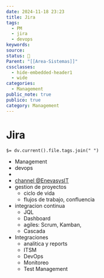 ```yaml
---
date: 2024-11-18 23:23
title: Jira
tags:
  - PM
  - jira
  - devops
keywords: 
source: 
status: 📌
Parent: "[[Area-Sistemas]]"
cssclasses:
  - hide-embedded-header1
  - wide
categories:
  - Management
public_note: true
publico: true
category: Management
---
```

# Jira
`$= dv.current().file.tags.join(" ")` 
- Management
- devops
- 
- [channel @EnevasysIT](https://www.youtube.com/@EnevasysIT)
- gestion de proyectos
	- ciclo de vida
	- flujos de trabajo, confluencia
- integracion continua
	- JQL
	- Dashboard
	- agiles: Scrum, Kamban,
	- Cascada
- Integraciones
	- analitica y reports
	- ITSM
	- DevOps
	- Monitoreo
	- Test Management